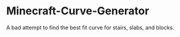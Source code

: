 # Minecraft-Curve-Generator
A bad attempt to find the best fit curve for stairs, slabs, and blocks.
